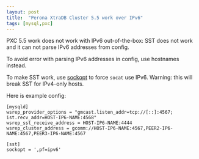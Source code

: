 ```yaml
---
layout: post
title:  "Perona XtraDB Cluster 5.5 work over IPv6"
tags: [mysql,pxc]
---
```


PXC 5.5 work does not work with IPv6 out-of-the-box: SST does not work and it can not parse IPv6 addresses from config.

To avoid error with parsing IPv6 addresses in config, use hostnames instead.

To make SST work, use [sockopt](https://www.percona.com/doc/percona-xtradb-cluster/5.5/manual/xtrabackup_sst.html#sockopt) to force `socat` use IPv6. Warning: this will break SST for IPv4-only hosts.

Here is example config:

```
[mysqld]
wsrep_provider_options = "gmcast.listen_addr=tcp://[::]:4567; ist.recv_addr=HOST-IP6-NAME:4568"
wsrep_sst_receive_address = HOST-IP6-NAME:4444
wsrep_cluster_address = gcomm://HOST-IP6-NAME:4567,PEER2-IP6-NAME:4567,PEER3-IP6-NAME:4567

[sst]
sockopt = ',pf=ipv6'
```
